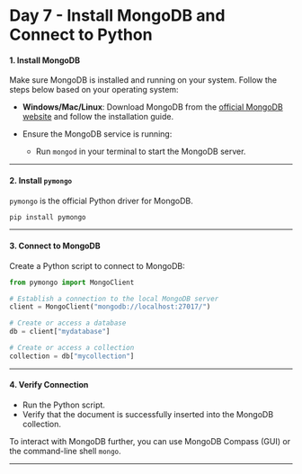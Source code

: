# Day 7 - Install MongoDB and Connect to Python

#### 1. **Install MongoDB**
Make sure MongoDB is installed and running on your system. Follow the steps below based on your operating system:

- **Windows/Mac/Linux**: Download MongoDB from the [official MongoDB website](https://www.mongodb.com/try/download/community) and follow the installation guide.

- Ensure the MongoDB service is running:
   - Run `mongod` in your terminal to start the MongoDB server.

---

#### 2. **Install `pymongo`**
`pymongo` is the official Python driver for MongoDB.

```bash
pip install pymongo
```

---

#### 3. **Connect to MongoDB**
Create a Python script to connect to MongoDB:

```python
from pymongo import MongoClient

# Establish a connection to the local MongoDB server
client = MongoClient("mongodb://localhost:27017/")

# Create or access a database
db = client["mydatabase"]

# Create or access a collection
collection = db["mycollection"]
```

---

#### 4. **Verify Connection**
- Run the Python script.
- Verify that the document is successfully inserted into the MongoDB collection.

To interact with MongoDB further, you can use MongoDB Compass (GUI) or the command-line shell `mongo`.

---
